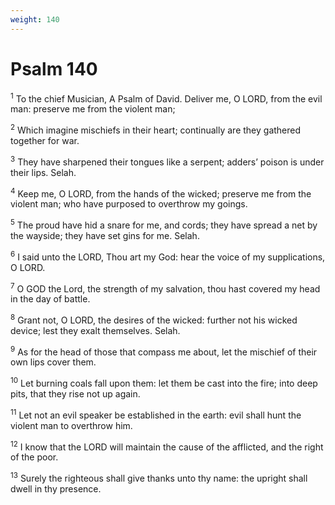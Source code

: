```yaml
---
weight: 140
---
```


# Psalm 140

<sup>1</sup> To the chief Musician, A Psalm of David. Deliver me, O LORD, from the evil man: preserve me from the violent man; 

<sup>2</sup> Which imagine mischiefs in their heart; continually are they gathered together for war. 

<sup>3</sup> They have sharpened their tongues like a serpent; adders’ poison is under their lips. Selah. 

<sup>4</sup> Keep me, O LORD, from the hands of the wicked; preserve me from the violent man; who have purposed to overthrow my goings. 

<sup>5</sup> The proud have hid a snare for me, and cords; they have spread a net by the wayside; they have set gins for me. Selah. 

<sup>6</sup> I said unto the LORD, Thou art my God: hear the voice of my supplications, O LORD. 

<sup>7</sup> O GOD the Lord, the strength of my salvation, thou hast covered my head in the day of battle. 

<sup>8</sup> Grant not, O LORD, the desires of the wicked: further not his wicked device; lest they exalt themselves. Selah. 

<sup>9</sup> As for the head of those that compass me about, let the mischief of their own lips cover them. 

<sup>10</sup> Let burning coals fall upon them: let them be cast into the fire; into deep pits, that they rise not up again. 

<sup>11</sup> Let not an evil speaker be established in the earth: evil shall hunt the violent man to overthrow him. 

<sup>12</sup> I know that the LORD will maintain the cause of the afflicted, and the right of the poor. 

<sup>13</sup> Surely the righteous shall give thanks unto thy name: the upright shall dwell in thy presence. 


